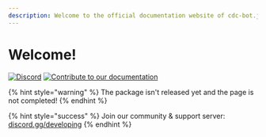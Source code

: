 ```yaml
---
description: Welcome to the official documentation website of cdc-bot.js!
---
```


# Welcome!

[![Discord](https://img.shields.io/discord/845696357406998588?color=blue&label=Discord&logo=discord&logoColor=white)](https://discord.gg/djcSRFPPaN) [![Contribute to our documentation](https://img.shields.io/github/contributors/cdc-bot-js-npm/documentation?label=Documentation%20Contributors)](https://github.com/cdc-bot-js-npm/documentation)

{% hint style="warning" %}
The package isn't released yet and the page is not completed!
{% endhint %}

{% hint style="success" %}
Join our community & support server: [discord.gg/developing](https://discord.gg/developing)
{% endhint %}


